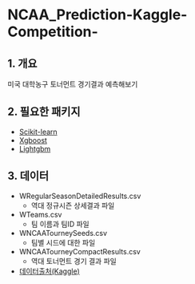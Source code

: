 

# NCAA_Prediction-Kaggle-Competition-
## 1. 개요
미국 대학농구 토너먼트 경기결과 예측해보기
## 2. 필요한 패키지
- [Scikit-learn](https://scikit-learn.org/stable/)
- [Xgboost](https://xgboost.readthedocs.io/en/latest/)
- [Lightgbm](https://lightgbm.readthedocs.io/en/latest/)

## 3. 데이터
- WRegularSeasonDetailedResults.csv
  - 역대 정규시즌 상세결과 파일
- WTeams.csv
  - 팀 이름과 팀ID 파일
- WNCAATourneySeeds.csv
  - 팀별 시드에 대한 파일
- WNCAATourneyCompactResults.csv
  - 역대 토너먼트 경기 결과 파일
- [데이터출처(Kaggle)](https://www.kaggle.com/c/womens-machine-learning-competition-2019/data)
